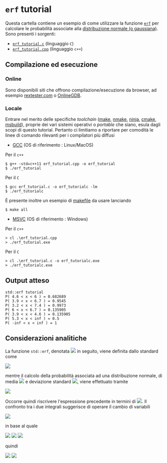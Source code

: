 # `erf` tutorial

Questa cartella contiene un esempio di come utilizzare la funzione [`erf`](https://en.cppreference.com/w/cpp/numeric/math/erf) per calcolare le probabilità associate alla [distribuzione normale (o gaussiana)](https://en.wikipedia.org/wiki/Normal_distribution). Sono presenti i sorgenti:
- [`erf_tutorial.c`](erf_tutorial.c) (linguaggio `C`)
- [`erf_tutorial.cpp`](erf_tutorial.cpp) (linguaggio `c++`)

## Compilazione ed esecuzione

### Online
Sono disponibili siti che offrono compilazione/esecuzione da browser, ad esempio [rextester.com](https://rextester.com/l/c_online_compiler_gcc) o [OnlineGDB](https://www.onlinegdb.com/online_c++_compiler).

### Locale
Entrare nel merito delle specifiche _toolchain_ ([make](https://www.gnu.org/software/make/), [nmake](https://docs.microsoft.com/it-it/cpp/build/reference/running-nmake?view=msvc-160), [ninja](https://ninja-build.org/), [cmake](https://cmake.org/), [msbuild](https://docs.microsoft.com/it-it/visualstudio/msbuild/msbuild?view=vs-2019)), proprie dei vari sistemi operativi o _portable_ che siano, esula dagli scopi di questo tutorial. Pertanto ci limitiamo a riportare per comodità le linee di comando rilevanti per i compilatori più diffusi

- [GCC](https://gcc.gnu.org/) (OS di riferimento : Linux/MacOS)

Per il `c++`
```
$ g++ -std=c++11 erf_tutorial.cpp -o erf_tutorial
$ ./erf_tutorial
```
Per il `C`
```
$ gcc erf_tutorial.c -o erf_tutorialc -lm
$ ./erf_tutorialc
```

È presente inoltre un esempio di [makefile](makefile) da usare lanciando
```
$ make all
```

- [MSVC](https://visualstudio.microsoft.com/it/vs/features/cplusplus/) (OS di riferimento : Windows)

Per il `c++`
```
> cl .\erf_tutorial.cpp
> ./erf_tutorial.exe
```
Per il `C`
```
> cl .\erf_tutorial.c -o erf_tutorialc.exe
> ./erf_tutorialc.exe
```


## Output atteso
```
std::erf tutorial
P( 4.6 < x < 6 ) = 0.682689
P( 3.9 < x < 6.7 ) = 0.9545
P( 3.2 < x < 7.4 ) = 0.9973
P( 6 < x < 6.7 ) = 0.135905
P( 3.9 < x < 4.6 ) = 0.135905
P( 5.3 < x < inf ) = 0.5
P( -inf < x < inf ) = 1
```


## Considerazioni analitiche

La funzione `std::erf`, denotata <img src="https://render.githubusercontent.com/render/math?math=\text{erf}(x)"> in seguito, viene definita dallo standard come

<img src="https://render.githubusercontent.com/render/math?math=\text{erf}(x) = \frac{2}{\sqrt{\pi}}\int_0^x e^{-t^2} dx">

mentre il calcolo della probabilità associata ad una distribuzione normale, di media <img src="https://render.githubusercontent.com/render/math?math=\mu"> e deviazione standard <img src="https://render.githubusercontent.com/render/math?math=\sigma">, viene effettuato tramite

<img src="https://render.githubusercontent.com/render/math?math=\text{P}(a < x < b) = \frac{1}{\sqrt{2\pi \sigma^2}}\int_a^b e^{-\frac{(x - \mu)^2}{2 \sigma^2}} dt">

Occorre quindi riscrivere l'espressione precedente in termini di <img src="https://render.githubusercontent.com/render/math?math=\text{erf}(x)">. Il confronto tra i due integrali suggerisce di operare il cambio di variabili


<img src="https://render.githubusercontent.com/render/math?math=y = \frac{x - \mu}{\sqrt{2 \sigma^2}}">

in base al quale

<img src="https://render.githubusercontent.com/render/math?math=dy = \sqrt{2 \sigma^2} dx">

<img src="https://render.githubusercontent.com/render/math?math=x = a \rightarrow y_a = \frac{a - \mu}{\sqrt{2 \sigma^2}}">

<img src="https://render.githubusercontent.com/render/math?math=x = b \rightarrow y_b = \frac{b - \mu}{\sqrt{2 \sigma^2}}">

quindi

<img src="https://render.githubusercontent.com/render/math?math=\text{P}(a < x < b) = \frac{1}{\sqrt{\pi}} \int_{y_a}^{y_b} e^{-y^2} dy = \frac{1}{\sqrt{\pi}} [ \int_{0}^{y_b} e^{-y^2} dy - \int_{0}^{y_a} e^{-y^2} dy ] =">

<img src="https://render.githubusercontent.com/render/math?math==\frac{1}{2} [ \frac{2}{\sqrt{\pi}} \int_{0}^{y_b} e^{-y^2} dy - \frac{2}{\sqrt{\pi}} \int_{0}^{y_a} e^{-y^2} dy ] = \frac{1}{2} [ \text{erf}(y_b) - \text{erf}(y_a) ]">

